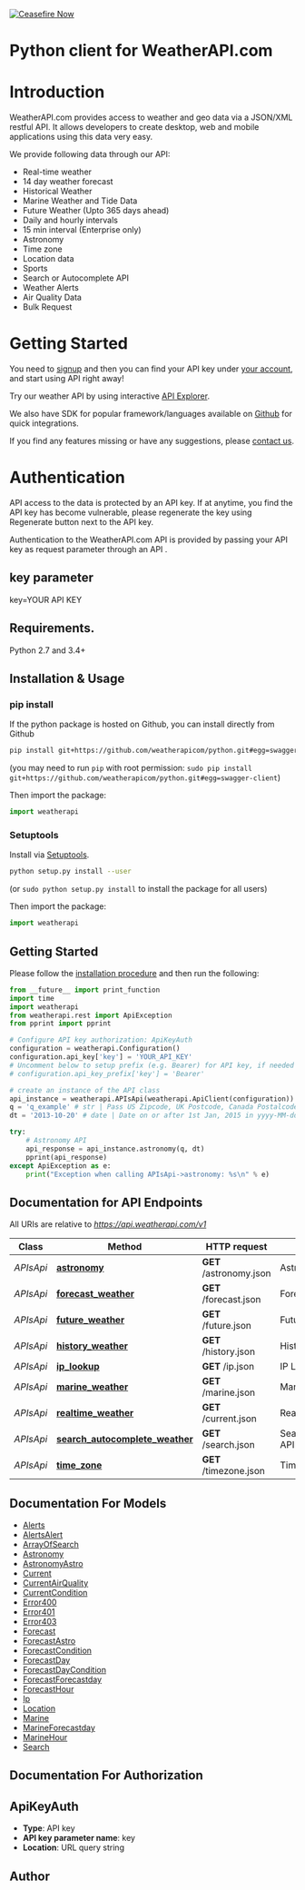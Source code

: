 [![Ceasefire Now](https://badge.techforpalestine.org/default)](https://techforpalestine.org/learn-more)

# Python client for WeatherAPI.com

# Introduction
WeatherAPI.com provides access to weather and geo data via a JSON/XML restful API. It allows developers to create desktop, web and mobile applications using this data very easy. 

We provide following data through our API:     
- Real-time weather
- 14 day weather forecast
- Historical Weather
- Marine Weather and Tide Data
- Future Weather (Upto 365 days ahead)
- Daily and hourly intervals
- 15 min interval (Enterprise only)
- Astronomy
- Time zone
- Location data
- Sports
- Search or Autocomplete API
- Weather Alerts
- Air Quality Data
- Bulk Request

# Getting Started    
You need to [signup](https://www.weatherapi.com/signup.aspx) and then you can find your API key under [your account](https://www.weatherapi.com/login.aspx), and start using API right away!  

Try our weather API by using interactive [API Explorer](https://www.weatherapi.com/api-explorer.aspx).  

We also have SDK for popular framework/languages available on [Github](https://github.com/weatherapicom/) for quick integrations.  

If you find any features missing or have any suggestions, please [contact us](https://www.weatherapi.com/contact.aspx).    

# Authentication    
API access to the data is protected by an API key. If at anytime, you find the API key has become vulnerable, please regenerate the key using Regenerate button next to the API key.    

Authentication to the WeatherAPI.com API is provided by passing your API key as request parameter through an API .      

##  key parameter  
key=YOUR API KEY

## Requirements.

Python 2.7 and 3.4+

## Installation & Usage
### pip install

If the python package is hosted on Github, you can install directly from Github

```sh
pip install git+https://github.com/weatherapicom/python.git#egg=swagger-client
```
(you may need to run `pip` with root permission: `sudo pip install git+https://github.com/weatherapicom/python.git#egg=swagger-client`)

Then import the package:
```python
import weatherapi 
```

### Setuptools

Install via [Setuptools](http://pypi.python.org/pypi/setuptools).

```sh
python setup.py install --user
```
(or `sudo python setup.py install` to install the package for all users)

Then import the package:
```python
import weatherapi
```

## Getting Started

Please follow the [installation procedure](#installation--usage) and then run the following:

```python
from __future__ import print_function
import time
import weatherapi
from weatherapi.rest import ApiException
from pprint import pprint

# Configure API key authorization: ApiKeyAuth
configuration = weatherapi.Configuration()
configuration.api_key['key'] = 'YOUR_API_KEY'
# Uncomment below to setup prefix (e.g. Bearer) for API key, if needed
# configuration.api_key_prefix['key'] = 'Bearer'

# create an instance of the API class
api_instance = weatherapi.APIsApi(weatherapi.ApiClient(configuration))
q = 'q_example' # str | Pass US Zipcode, UK Postcode, Canada Postalcode, IP address, Latitude/Longitude (decimal degree) or city name. Visit [request parameter section](https://www.weatherapi.com/docs/#intro-request) to learn more.
dt = '2013-10-20' # date | Date on or after 1st Jan, 2015 in yyyy-MM-dd format

try:
    # Astronomy API
    api_response = api_instance.astronomy(q, dt)
    pprint(api_response)
except ApiException as e:
    print("Exception when calling APIsApi->astronomy: %s\n" % e)

```

## Documentation for API Endpoints

All URIs are relative to *https://api.weatherapi.com/v1*

Class | Method | HTTP request | Description
------------ | ------------- | ------------- | -------------
*APIsApi* | [**astronomy**](docs/APIsApi.md#astronomy) | **GET** /astronomy.json | Astronomy API
*APIsApi* | [**forecast_weather**](docs/APIsApi.md#forecast_weather) | **GET** /forecast.json | Forecast API
*APIsApi* | [**future_weather**](docs/APIsApi.md#future_weather) | **GET** /future.json | Future API
*APIsApi* | [**history_weather**](docs/APIsApi.md#history_weather) | **GET** /history.json | History API
*APIsApi* | [**ip_lookup**](docs/APIsApi.md#ip_lookup) | **GET** /ip.json | IP Lookup API
*APIsApi* | [**marine_weather**](docs/APIsApi.md#marine_weather) | **GET** /marine.json | Marine Weather API
*APIsApi* | [**realtime_weather**](docs/APIsApi.md#realtime_weather) | **GET** /current.json | Realtime API
*APIsApi* | [**search_autocomplete_weather**](docs/APIsApi.md#search_autocomplete_weather) | **GET** /search.json | Search/Autocomplete API
*APIsApi* | [**time_zone**](docs/APIsApi.md#time_zone) | **GET** /timezone.json | Time Zone API


## Documentation For Models

 - [Alerts](docs/Alerts.md)
 - [AlertsAlert](docs/AlertsAlert.md)
 - [ArrayOfSearch](docs/ArrayOfSearch.md)
 - [Astronomy](docs/Astronomy.md)
 - [AstronomyAstro](docs/AstronomyAstro.md)
 - [Current](docs/Current.md)
 - [CurrentAirQuality](docs/CurrentAirQuality.md)
 - [CurrentCondition](docs/CurrentCondition.md)
 - [Error400](docs/Error400.md)
 - [Error401](docs/Error401.md)
 - [Error403](docs/Error403.md)
 - [Forecast](docs/Forecast.md)
 - [ForecastAstro](docs/ForecastAstro.md)
 - [ForecastCondition](docs/ForecastCondition.md)
 - [ForecastDay](docs/ForecastDay.md)
 - [ForecastDayCondition](docs/ForecastDayCondition.md)
 - [ForecastForecastday](docs/ForecastForecastday.md)
 - [ForecastHour](docs/ForecastHour.md)
 - [Ip](docs/Ip.md)
 - [Location](docs/Location.md)
 - [Marine](docs/Marine.md)
 - [MarineForecastday](docs/MarineForecastday.md)
 - [MarineHour](docs/MarineHour.md)
 - [Search](docs/Search.md)


## Documentation For Authorization


## ApiKeyAuth

- **Type**: API key
- **API key parameter name**: key
- **Location**: URL query string


## Author



